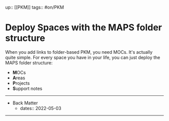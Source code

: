 up:: [[PKM]] 
tags:: #on/PKM

# Deploy Spaces with the MAPS folder structure
When you add links to folder-based PKM, you need MOCs. It's actually quite simple. For every space you have in your life, you can just deploy the MAPS folder structure:

- **M**OCs
- **A**reas
- **P**rojects
- **S**upport notes

---

- Back Matter
	- dates:: 2022-05-03

---